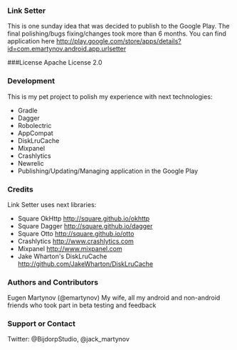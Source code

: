 ### Link Setter
This is one sunday idea that was decided to publish to the Google Play.
The final polishing/bugs fixing/changes took more than 6 months.
You can find application here http://play.google.com/store/apps/details?id=com.emartynov.android.app.urlsetter

###License
Apache License 2.0

### Development
This is my pet project to polish my experience with next technologies:

* Gradle
* Dagger
* Robolectric
* AppCompat
* DiskLruCache
* Mixpanel
* Crashlytics
* Newrelic
* Publishing/Updating/Managing application in the Google Play

### Credits
Link Setter uses next libraries:

* Square OkHttp http://square.github.io/okhttp
* Square Dagger http://square.github.io/dagger
* Square Otto http://square.github.io/otto
* Crashlytics http://www.crashlytics.com
* Mixpanel http://www.mixpanel.com
* Jake Wharton\'s DiskLruCache http://github.com/JakeWharton/DiskLruCache

### Authors and Contributors
Eugen Martynov (@emartynov)
My wife, all my android and non-android friends who took part in beta testing and feedback

### Support or Contact
Twitter: @BijdorpStudio, @jack_martynov

